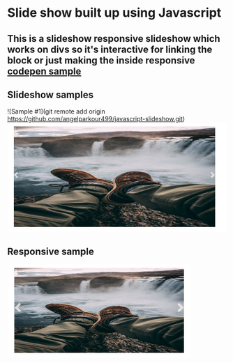 # Slide show built up using Javascript


This is a slideshow responsive slideshow which works on divs so it's interactive for linking the block or just making the inside responsive [codepen sample](https://codepen.io/queflojera/details/gqBmoQ)
---

## Slideshow samples

![Sample #1](git remote add origin https://github.com/angelparkour499/javascript-slideshow.git)
![sample #2](https://github.com/angelparkour499/javascript-slideshow/blob/master/Slideshow_sample%232.png)


## Responsive sample
![sample #3](https://github.com/angelparkour499/javascript-slideshow/blob/master/Slideshow_sample%233.png)

